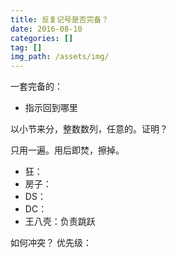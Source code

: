 ```yaml
---
title: 反复记号是否完备？
date: 2016-08-10
categories: []
tag: []
img_path: /assets/img/
---
```





一套完备的：
- 指示回到哪里

以小节来分，整数数列，任意的。证明？



只用一遍。用后即焚，擦掉。

- 狂：
- 房子：
- DS：
- DC：
- 王八壳：负责跳跃


如何冲突？
优先级：

